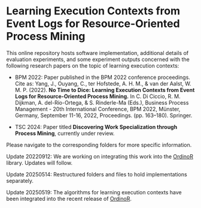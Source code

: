 # Learning Execution Contexts from Event Logs for Resource-Oriented Process Mining

This online repository hosts software implementation, additional details of
evaluation experiments, and some experiment outputs concerned with the following
research papers on the topic of learning execution contexts:

* BPM 2022:
Paper published in the BPM 2022 conference proceedings. Cite as: Yang, J.,
Ouyang, C., ter Hofstede, A. H. M., & van der Aalst, W. M. P. (2022). **No Time
to Dice: Learning Execution Contexts from Event Logs for
Resource-Oriented Process Mining.** In C. Di Ciccio, R. M. Dijkman, A.
del-Río-Ortega, & S. Rinderle-Ma (Eds.), Business Process Management - 20th
International Conference, BPM 2022, Münster, Germany, September 11-16, 2022,
Proceedings. (pp. 163–180). Springer.

* TSC 2024: 
Paper titled **Discovering Work Specialization through Process Mining**,
currently under review.

Please navigate to the corresponding folders for more specific information.

Update 20220912:
We are working on integrating this work into the
[OrdinoR](https://ordinor.readthedocs.io/) library. Updates will follow. 

Update 20250514: 
Restructured folders and files to hold implementations separately.

Update 20250519: 
The algorithms for learning execution contexts have been integrated into the
recent release of [OrdinoR](https://pypi.org/project/ordinor/).
